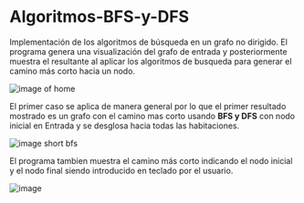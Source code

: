 # Algoritmos-BFS-y-DFS
Implementación de los algoritmos de búsqueda en un grafo no dirigido. 
El programa genera una visualización del grafo de entrada y posteriormente muestra el resultante al aplicar los algoritmos de busqueda para generar el camino más corto hacia un nodo.



![image of home](https://user-images.githubusercontent.com/116386764/197304478-4690db01-d7d7-43a3-a283-57caa34af5f1.png)


El primer caso se aplica de manera general por lo que el primer resultado mostrado es un grafo con el camino mas corto usando **BFS y DFS** con nodo inicial en Entrada y se desglosa hacia todas las habitaciones.

![image short bfs](https://user-images.githubusercontent.com/116386764/197304711-e21bd446-c845-45f2-8eab-bd0fa9191b56.png)

El programa tambien muestra el camino más corto indicando el nodo inicial y el nodo final siendo introducido en teclado por el usuario.

![image](https://user-images.githubusercontent.com/116386764/197309296-ae80c493-dc53-4549-9d51-72394faa58d0.png)

